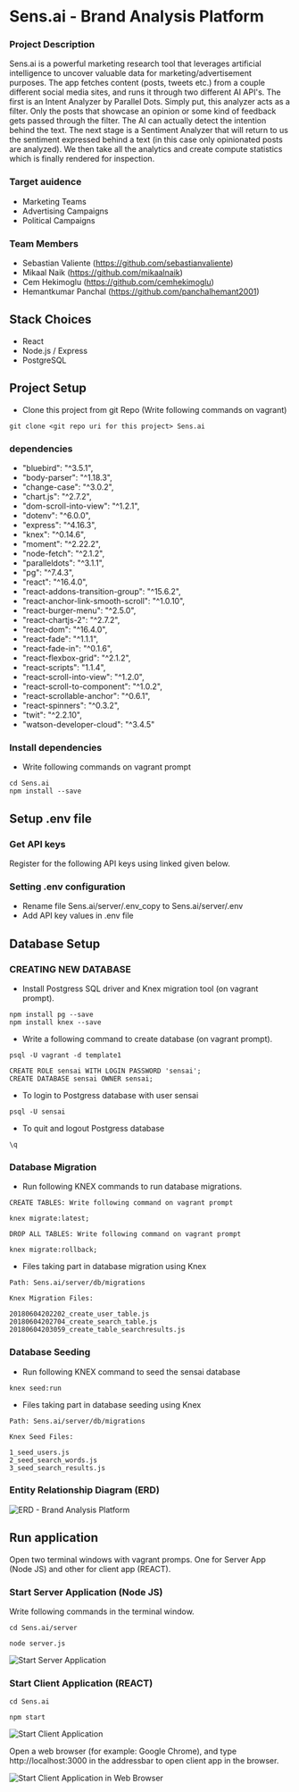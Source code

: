 # Sens.ai - Brand Analysis Platform

### Project Description

Sens.ai is a powerful marketing research tool that leverages artificial intelligence to uncover valuable data for marketing/advertisement purposes. The app fetches content (posts, tweets etc.) from a couple different social media sites, and runs it through two different AI API's. The first is an Intent Analyzer by Parallel Dots. Simply put, this analyzer acts as a filter. Only the posts that showcase an opinion or some kind of feedback gets passed through the filter. The AI can actually detect the intention behind the text. The next stage is a Sentiment Analyzer that will return to us the sentiment expressed behind a text (in this case only opinionated posts are analyzed). We then take all the analytics and create compute statistics which is finally rendered for inspection. 

### Target auidence

  - Marketing Teams
  - Advertising Campaigns
  - Political Campaigns

### Team Members

- Sebastian Valiente (https://github.com/sebastianvaliente)
- Mikaal Naik (https://github.com/mikaalnaik)
- Cem Hekimoglu (https://github.com/cemhekimoglu)
- Hemantkumar Panchal (https://github.com/panchalhemant2001)

## Stack Choices
  
  - React
  - Node.js / Express
  - PostgreSQL
  
## Project Setup

- Clone this project from git Repo (Write following commands on vagrant)

```
git clone <git repo uri for this project> Sens.ai
```

### dependencies

- "bluebird": "^3.5.1",
- "body-parser": "^1.18.3",
- "change-case": "^3.0.2",
- "chart.js": "^2.7.2",
- "dom-scroll-into-view": "^1.2.1",
- "dotenv": "^6.0.0",
- "express": "^4.16.3",
- "knex": "^0.14.6",
- "moment": "^2.22.2",
- "node-fetch": "^2.1.2",
- "paralleldots": "^3.1.1",
- "pg": "^7.4.3",
- "react": "^16.4.0",
- "react-addons-transition-group": "^15.6.2",
- "react-anchor-link-smooth-scroll": "^1.0.10",
- "react-burger-menu": "^2.5.0",
- "react-chartjs-2": "^2.7.2",
- "react-dom": "^16.4.0",
- "react-fade": "^1.1.1",
- "react-fade-in": "^0.1.6",
- "react-flexbox-grid": "^2.1.2",
- "react-scripts": "1.1.4",
- "react-scroll-into-view": "^1.2.0",
- "react-scroll-to-component": "^1.0.2",
- "react-scrollable-anchor": "^0.6.1",
- "react-spinners": "^0.3.2",
- "twit": "^2.2.10",
- "watson-developer-cloud": "^3.4.5"


### Install dependencies

- Write following commands on vagrant prompt

```
cd Sens.ai
npm install --save
```

## Setup .env file

### Get API keys

Register for the following API keys using linked given below.



### Setting .env configuration

- Rename file Sens.ai/server/.env_copy to Sens.ai/server/.env
- Add API key values in .env file

## Database Setup

### CREATING NEW DATABASE

- Install Postgress SQL driver and Knex migration tool (on vagrant prompt).

````````
npm install pg --save
npm install knex --save
````````

- Write a following command to create database (on vagrant prompt).
```
psql -U vagrant -d template1

CREATE ROLE sensai WITH LOGIN PASSWORD 'sensai';
CREATE DATABASE sensai OWNER sensai;
```
- To login to Postgress database with user sensai

```
psql -U sensai
```

- To quit and logout Postgress database

```
\q
```

### Database Migration

- Run following KNEX commands to run database migrations.

```
CREATE TABLES: Write following command on vagrant prompt

knex migrate:latest;
```

```
DROP ALL TABLES: Write following command on vagrant prompt

knex migrate:rollback;
```

- Files taking part in database migration using Knex

```
Path: Sens.ai/server/db/migrations

Knex Migration Files:

20180604202202_create_user_table.js
20180604202704_create_search_table.js
20180604203059_create_table_searchresults.js
```

### Database Seeding

- Run following KNEX command to seed the sensai database

```
knex seed:run
```

- Files taking part in database seeding using Knex

```
Path: Sens.ai/server/db/migrations

Knex Seed Files:

1_seed_users.js
2_seed_search_words.js
3_seed_search_results.js
```

### Entity Relationship Diagram (ERD)

![ERD - Brand Analysis Platform](./public/docs/ERD.png)


## Run application

Open two terminal windows with vagrant promps. One for Server App (Node JS) and other for client app (REACT).

### Start Server Application (Node JS)

Write following commands in the terminal window.

```
cd Sens.ai/server

node server.js
```
![Start Server Application](./public/docs/start_server.png)

### Start Client Application (REACT)

```
cd Sens.ai

npm start
```
![Start Client Application](./public/docs/start_client.png)

Open a web browser (for example: Google Chrome), and type http://localhost:3000 in the addressbar to open client app in the browser.

![Start Client Application in Web Browser](./public/docs/start_client_browser.png)
